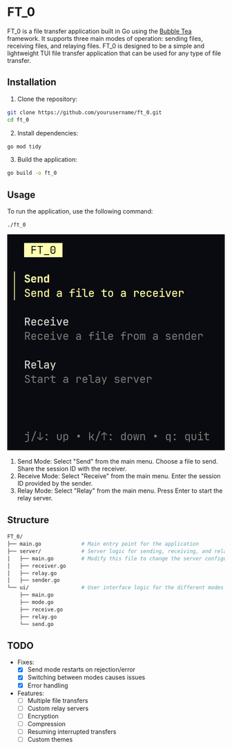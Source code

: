 # FT_0

FT_0 is a file transfer application built in Go using the [Bubble Tea](https://github.com/charmbracelet/bubbletea) framework. It supports three main modes of operation: sending files, receiving files, and relaying files. FT_0 is designed to be a simple and lightweight TUI file transfer application that can be used for any type of file transfer.

## Installation

1. Clone the repository:

```bash
git clone https://github.com/yourusername/ft_0.git
cd ft_0
```

2. Install dependencies:

```bash
go mod tidy
```

3. Build the application:

```bash
go build -o ft_0
```

## Usage

To run the application, use the following command:

```bash
./ft_0
```

![main](media/main.png)

1. Send Mode:
   Select "Send" from the main menu.
   Choose a file to send.
   Share the session ID with the receiver.
2. Receive Mode:
   Select "Receive" from the main menu.
   Enter the session ID provided by the sender.
3. Relay Mode:
   Select "Relay" from the main menu.
   Press Enter to start the relay server.

## Structure

```bash
FT_0/
├── main.go             # Main entry point for the application
├── server/             # Server logic for sending, receiving, and relaying files
│   ├── main.go         # Modify this file to change the server configuration
│   ├── receiver.go
│   ├── relay.go
│   ├── sender.go
└── ui/                 # User interface logic for the different modes
    ├── main.go
    ├── mode.go
    ├── receive.go
    ├── relay.go
    └── send.go
```

## TODO

- Fixes:
  - [x] Send mode restarts on rejection/error
  - [x] Switching between modes causes issues
  - [x] Error handling
- Features:
  - [ ] Multiple file transfers
  - [ ] Custom relay servers
  - [ ] Encryption
  - [ ] Compression
  - [ ] Resuming interrupted transfers
  - [ ] Custom themes
